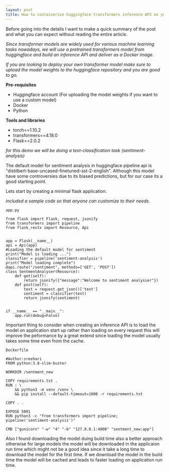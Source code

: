 ```yaml
---
layout: post
title: How to containerize huggingface transformers inference API on your own. 
---
```


Before going into the details I want to make a quick summary of the post and what you can expect without reading the entire article.

*Since transformer models are widely used for various machine learning tasks nowadays, we will use a pretrained transformers model
from huggingface and build an inference API and deliver as a Docker image.*

*If you are looking to deploy your own transformer model make sure to upload the model weights to the huggingface repository and you are good to go.*

**Pre-requisites**

* Huggingface account (For uploading the model weights if you want to use a custom model)
* Docker 
* Python

**Tools and libraries**

* torch==1.10.2
* transformers==4.18.0
* Flask==2.0.2 

*for this demo we will be doing a text-classification task (sentiment-analysis)*

The default model for sentiment analysis in huggingface pipeline api is "distilbert-base-uncased-finetuned-sst-2-english".
Although this model have some controversies due to its biased predictions, but for our case its a good starting point.

Lets start by creating a minimal flask application.

*included a sample code so that anyone can customize to their needs.*

`app.py`

~~~
from flask import Flask, request, jsonify
from transformers import pipeline
from flask_restx import Resource, Api


app = Flask(__name__)
api = Api(app)
#Loading the default model for sentiment 
print("Model is loading ...")
classifier = pipeline('sentiment-analysis')
print("Model loading complete")
@api.route("/sentiment", methods=['GET', 'POST'])
class SentmentAnalyser(Resource):
    def get(self):
        return jsonify({"message":"Welcome to sentiment analysier"})
    def post(self):
        text = request.get_json()['text']
        sentiment = classifier(text)
        return jsonify(sentiment)


if __name__ == "__main__":
    app.run(debug=False)
~~~

Important thing to consider when creating an inference API is to load the model on application start up rather than
loading on every request this will improve the peformance by a great extend since loading the model usually takes some 
time even from the cache.  

`Dockerfile`

~~~
#Author:sreehari
FROM python:3.8-slim-buster

WORKDIR /sentment_new

COPY requirements.txt .
RUN : \
    && python3 -m venv /venv \
    && pip install --default-timeout=1000 -r requirements.txt 

COPY . .

EXPOSE 5001
RUN python3 -c "from transformers import pipeline; pipeline('sentiment-analysis')"

CMD ["gunicorn" "-w" "4" "-b" "127.0.0.1:4000" "sentment_new:app"] 
~~~

Also I found downloading the model duing build time also a better approach otherwise for large models the model will be downloaded in the 
applicaion run time which might not be a good idea since it take a long time to download the model for the first time. If we download the
model in the build time the model will be cached and leads to faster loading on application run time.
